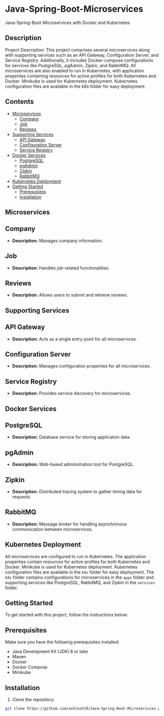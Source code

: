 # Java-Spring-Boot-Microservices
Java-Spring-Boot-Microservices with Docker and Kubernetes

## Description

Project Description: This project comprises several microservices along with supporting services such as an API Gateway, Configuration Server, and Service Registry. Additionally, it includes Docker-compose configurations for services like PostgreSQL, pgAdmin, Zipkin, and RabbitMQ. All microservices are also enabled to run in Kubernetes, with application properties containing resources for active profiles for both Kubernetes and Docker. Minikube is used for Kubernetes deployment. Kubernetes configuration files are available in the k8s folder for easy deployment.

## Contents
- [Microservices](#microservices)
  - [Company](#company)
  - [Job](#job)
  - [Reviews](#reviews)
- [Supporting Services](#supporting-services)
  - [API Gateway](#api-gateway)
  - [Configuration Server](#configuration-server)
  - [Service Registry](#service-registry)
- [Docker Services](#docker-services)
  - [PostgreSQL](#postgresql)
  - [pgAdmin](#pgadmin)
  - [Zipkin](#zipkin)
  - [RabbitMQ](#rabbitmq)
- [Kubernetes Deployment](#kubernetes-deployment)
- [Getting Started](#getting-started)
  - [Prerequisites](#prerequisites)
  - [Installation](#installation)

## Microservices

## Company

- **Description:** Manages company information.

## Job

- **Description:** Handles job-related functionalities.

## Reviews

- **Description:** Allows users to submit and retrieve reviews.

## Supporting Services

## API Gateway

- **Description:** Acts as a single entry point for all microservices.
  
## Configuration Server

- **Description:** Manages configuration properties for all microservices.

## Service Registry

- **Description:** Provides service discovery for microservices.

## Docker Services

## PostgreSQL

- **Description:** Database service for storing application data.

## pgAdmin

- **Description:** Web-based administration tool for PostgreSQL.

## Zipkin

- **Description:** Distributed tracing system to gather timing data for requests.

## RabbitMQ

- **Description:** Message broker for handling asynchronous communication between microservices.

## Kubernetes Deployment

All microservices are configured to run in Kubernetes. The application properties contain resources for active profiles for both Kubernetes and Docker. Minikube is used for Kubernetes deployment. Kubernetes configuration files are available in the `k8s` folder for easy deployment. The `k8s` folder contains configurations for microservices in the `apps` folder and supporting services like PostgreSQL, RabbitMQ, and Zipkin in the `services` folder.

## Getting Started

To get started with this project, follow the instructions below:

## Prerequisites

Make sure you have the following prerequisites installed:

- Java Development Kit (JDK) 8 or later
- Maven
- Docker
- Docker Compose
- Minikube

## Installation

1. Clone the repository:

```bash
git clone https://github.com/ashlesh19/Java-Spring-Boot-Microservices.git
